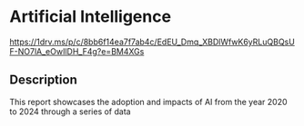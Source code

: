 # Artificial Intelligence
https://1drv.ms/p/c/8bb6f14ea7f7ab4c/EdEU_Dmq_XBDlWfwK6yRLuQBQsUF-NO7lA_eOwIlDH_F4g?e=BM4XGs

## Description
This report showcases the adoption and impacts of AI from the year 2020 to 2024 through a series of data



